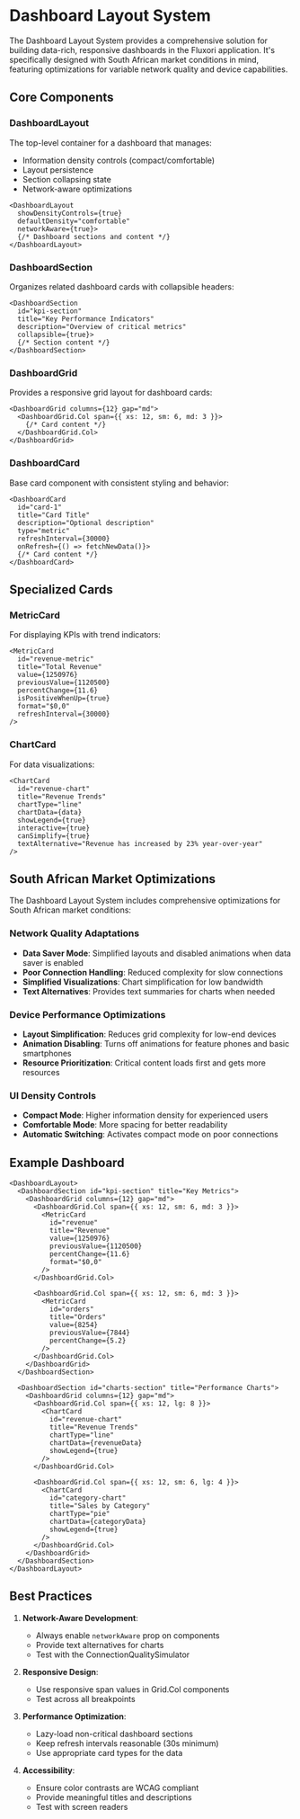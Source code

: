# Dashboard Layout System

The Dashboard Layout System provides a comprehensive solution for building data-rich, responsive dashboards in the Fluxori application. It's specifically designed with South African market conditions in mind, featuring optimizations for variable network quality and device capabilities.

## Core Components

### DashboardLayout

The top-level container for a dashboard that manages:
- Information density controls (compact/comfortable)
- Layout persistence
- Section collapsing state
- Network-aware optimizations

```tsx
<DashboardLayout 
  showDensityControls={true} 
  defaultDensity="comfortable"
  networkAware={true}>
  {/* Dashboard sections and content */}
</DashboardLayout>
```

### DashboardSection

Organizes related dashboard cards with collapsible headers:

```tsx
<DashboardSection
  id="kpi-section"
  title="Key Performance Indicators"
  description="Overview of critical metrics"
  collapsible={true}>
  {/* Section content */}
</DashboardSection>
```

### DashboardGrid

Provides a responsive grid layout for dashboard cards:

```tsx
<DashboardGrid columns={12} gap="md">
  <DashboardGrid.Col span={{ xs: 12, sm: 6, md: 3 }}>
    {/* Card content */}
  </DashboardGrid.Col>
</DashboardGrid>
```

### DashboardCard

Base card component with consistent styling and behavior:

```tsx
<DashboardCard
  id="card-1"
  title="Card Title"
  description="Optional description"
  type="metric"
  refreshInterval={30000}
  onRefresh={() => fetchNewData()}>
  {/* Card content */}
</DashboardCard>
```

## Specialized Cards

### MetricCard

For displaying KPIs with trend indicators:

```tsx
<MetricCard
  id="revenue-metric"
  title="Total Revenue"
  value={1250976}
  previousValue={1120500}
  percentChange={11.6}
  isPositiveWhenUp={true}
  format="$0,0"
  refreshInterval={30000}
/>
```

### ChartCard

For data visualizations:

```tsx
<ChartCard
  id="revenue-chart"
  title="Revenue Trends"
  chartType="line"
  chartData={data}
  showLegend={true}
  interactive={true}
  canSimplify={true}
  textAlternative="Revenue has increased by 23% year-over-year"
/>
```

## South African Market Optimizations

The Dashboard Layout System includes comprehensive optimizations for South African market conditions:

### Network Quality Adaptations

- **Data Saver Mode**: Simplified layouts and disabled animations when data saver is enabled
- **Poor Connection Handling**: Reduced complexity for slow connections
- **Simplified Visualizations**: Chart simplification for low bandwidth
- **Text Alternatives**: Provides text summaries for charts when needed

### Device Performance Optimizations

- **Layout Simplification**: Reduces grid complexity for low-end devices
- **Animation Disabling**: Turns off animations for feature phones and basic smartphones
- **Resource Prioritization**: Critical content loads first and gets more resources

### UI Density Controls

- **Compact Mode**: Higher information density for experienced users
- **Comfortable Mode**: More spacing for better readability
- **Automatic Switching**: Activates compact mode on poor connections

## Example Dashboard

```tsx
<DashboardLayout>
  <DashboardSection id="kpi-section" title="Key Metrics">
    <DashboardGrid columns={12} gap="md">
      <DashboardGrid.Col span={{ xs: 12, sm: 6, md: 3 }}>
        <MetricCard
          id="revenue"
          title="Revenue"
          value={1250976}
          previousValue={1120500}
          percentChange={11.6}
          format="$0,0"
        />
      </DashboardGrid.Col>
      
      <DashboardGrid.Col span={{ xs: 12, sm: 6, md: 3 }}>
        <MetricCard
          id="orders"
          title="Orders"
          value={8254}
          previousValue={7844}
          percentChange={5.2}
        />
      </DashboardGrid.Col>
    </DashboardGrid>
  </DashboardSection>
  
  <DashboardSection id="charts-section" title="Performance Charts">
    <DashboardGrid columns={12} gap="md">
      <DashboardGrid.Col span={{ xs: 12, lg: 8 }}>
        <ChartCard
          id="revenue-chart"
          title="Revenue Trends"
          chartType="line"
          chartData={revenueData}
          showLegend={true}
        />
      </DashboardGrid.Col>
      
      <DashboardGrid.Col span={{ xs: 12, sm: 6, lg: 4 }}>
        <ChartCard
          id="category-chart"
          title="Sales by Category"
          chartType="pie"
          chartData={categoryData}
          showLegend={true}
        />
      </DashboardGrid.Col>
    </DashboardGrid>
  </DashboardSection>
</DashboardLayout>
```

## Best Practices

1. **Network-Aware Development**:
   - Always enable `networkAware` prop on components
   - Provide text alternatives for charts
   - Test with the ConnectionQualitySimulator

2. **Responsive Design**:
   - Use responsive span values in Grid.Col components
   - Test across all breakpoints

3. **Performance Optimization**:
   - Lazy-load non-critical dashboard sections
   - Keep refresh intervals reasonable (30s minimum)
   - Use appropriate card types for the data

4. **Accessibility**:
   - Ensure color contrasts are WCAG compliant
   - Provide meaningful titles and descriptions
   - Test with screen readers